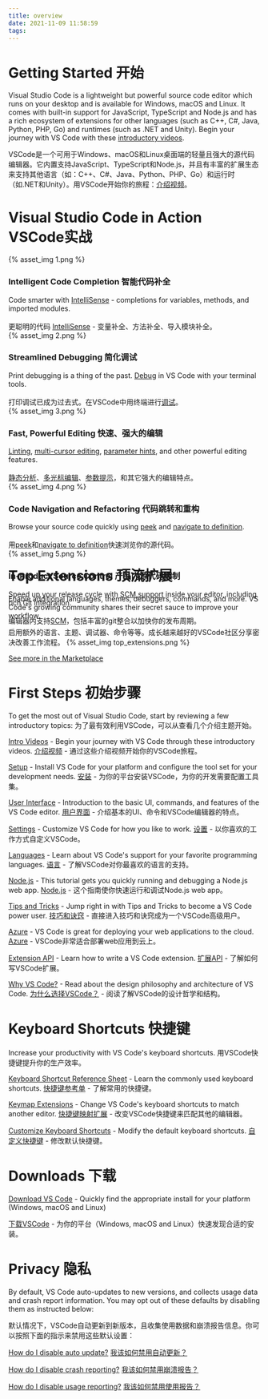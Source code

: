 ```yaml
---
title: overview
date: 2021-11-09 11:58:59
tags:
---
```

# Getting Started 开始
Visual Studio Code is a lightweight but powerful source code editor which runs on your desktop and is available for Windows, macOS and Linux. It comes with built-in support for JavaScript, TypeScript and Node.js and has a rich ecosystem of extensions for other languages (such as C++, C#, Java, Python, PHP, Go) and runtimes (such as .NET and Unity). Begin your journey with VS Code with these [introductory videos](https://code.visualstudio.com/docs/getstarted/introvideos).

VSCode是一个可用于Windows、macOS和Linux桌面端的轻量且强大的源代码编辑器。它内置支持JavaScript、TypeScript和Node.js，并且有丰富的扩展生态来支持其他语言（如：C++、C#、Java、Python、PHP、Go）和运行时（如.NET和Unity）。用VSCode开始你的旅程：[介绍视频](https://code.visualstudio.com/docs/getstarted/introvideos)。

# Visual Studio Code in Action VSCode实战
<link rel="stylesheet" href="https://unpkg.com/swiper@6.8.4/swiper-bundle.css">
<script src="https://unpkg.com/swiper@6.8.4/swiper-bundle.js"> </script>
<style>
.swiper-container {
    height: 580px;
}
</style>
<div class="swiper-container">
    <div class="swiper-wrapper">
        <div class="swiper-slide">
            {% asset_img 1.png %}
            <h3>Intelligent Code Completion 智能代码补全</h3>
            <span>Code smarter with <a href="https://code.visualstudio.com/docs/editor/intellisense">IntelliSense</a> - completions for variables, methods, and imported modules.</span>
            <br/><br/>
            <span>更聪明的代码 <a href="https://code.visualstudio.com/docs/editor/intellisense">IntelliSense</a> - 变量补全、方法补全、导入模块补全。</span>
        </div>
        <div class="swiper-slide">
            {% asset_img 2.png %}
            <h3>Streamlined Debugging 简化调试</h3>
            <span>Print debugging is a thing of the past. <a href="https://code.visualstudio.com/docs/editor/debugging">Debug</a> in VS Code with your terminal tools.</span>
            <br/><br/>
            <span>打印调试已成为过去式。在VSCode中用终端进行<a href="https://code.visualstudio.com/docs/editor/debugging">调试</a>。</span>
        </div>
        <div class="swiper-slide">
            {% asset_img 3.png %}
            <h3>Fast, Powerful Editing 快速、强大的编辑</h3>
            <span><a href="https://code.visualstudio.com/docs/languages/javascript#_linters">Linting</a>, <a href="https://code.visualstudio.com/docs/editor/codebasics#_multiple-selections-multicursor">multi-cursor editing</a>, <a href="https://code.visualstudio.com/docs/editor/intellisense#_intellisense-features">parameter hints</a>, and other powerful editing features.</span>
            <br/><br/>
            <span><a href="https://code.visualstudio.com/docs/languages/javascript#_linters">静态分析</a>、<a href="https://code.visualstudio.com/docs/editor/codebasics#_multiple-selections-multicursor">多光标编辑</a>、<a href="https://code.visualstudio.com/docs/editor/intellisense#_intellisense-features">参数提示</a>，和其它强大的编辑特点。</span>
        </div>
        <div class="swiper-slide">
            {% asset_img 4.png %}
            <h3>Code Navigation and Refactoring 代码跳转和重构</h3>
            <span>Browse your source code quickly using <a href="https://code.visualstudio.com/docs/editor/editingevolved#_peek">peek</a> and <a href="https://code.visualstudio.com/docs/editor/editingevolved#_go-to-definition">navigate to definition</a>.</span>
            <br/><br/>
            <span>用<a href="https://code.visualstudio.com/docs/editor/editingevolved#_peek">peek</a>和<a href="https://code.visualstudio.com/docs/editor/editingevolved#_go-to-definition">navigate to definition</a>快速浏览你的源代码。</span>
        </div>
        <div class="swiper-slide">
            {% asset_img 5.png %}
            <h3>In-Product Source Control 产品内源代码控制</h3>
            <span>Speed up your release cycle with <a href="https://code.visualstudio.com/docs/editor/versioncontrol">SCM support</a> inside your editor, including rich Git integration.</span>
            <br/><br/>
            <span>编辑器内支持<a href="https://code.visualstudio.com/docs/editor/versioncontrol">SCM</a>，包括丰富的git整合以加快你的发布周期。</span>
        </div>
    </div>
    <!-- 如果需要分页器 -->
    <div class="swiper-pagination"></div>
</div>
<script>        
  var mySwiper = new Swiper ('.swiper-container', {
    autoplay: {
      delay: 2000,//1秒切换一次
    },
    direction: 'horizontal', // 垂直切换选项
    grabCursor : true,
    loop: true, // 循环模式选项
    pagination: { // 分页器
      el:
      '.swiper-pagination'
    },
  });
</script>

# Top Extensions 顶流扩展
Enable additional languages, themes, debuggers, commands, and more. VS Code's growing community shares their secret sauce to improve your workflow.

启用额外的语言、主题、调试器、命令等等。成长越来越好的VSCode社区分享密决改善工作流程。
{% asset_img top_extensions.png %}

<p class="text-right">
<a href="https://marketplace.visualstudio.com/vscode" target="_blank">See more in the Marketplace</a>
</p>

# First Steps 初始步骤
To get the most out of Visual Studio Code, start by reviewing a few introductory topics:
为了最有效利用VSCode，可以从查看几个介绍主题开始。

[Intro Videos](https://code.visualstudio.com/docs/getstarted/introvideos) - Begin your journey with VS Code through these introductory videos.
[介绍视频](https://code.visualstudio.com/docs/getstarted/introvideos) - 通过这些介绍视频开始你的VSCode旅程。

[Setup](https://code.visualstudio.com/docs/setup/setup-overview) - Install VS Code for your platform and configure the tool set for your development needs.
[安装](https://code.visualstudio.com/docs/setup/setup-overview) - 为你的平台安装VSCode，为你的开发需要配置工具集。

[User Interface](https://code.visualstudio.com/docs/getstarted/userinterface) - Introduction to the basic UI, commands, and features of the VS Code editor.
[用户界面](https://code.visualstudio.com/docs/getstarted/userinterface) - 介绍基本的UI、命令和VSCode编辑器的特点。

[Settings](https://code.visualstudio.com/docs/getstarted/settings) - Customize VS Code for how you like to work.
[设置](https://code.visualstudio.com/docs/getstarted/settings) - 以你喜欢的工作方式自定义VSCode。

[Languages](https://code.visualstudio.com/docs/languages/overview) - Learn about VS Code's support for your favorite programming languages.
[语言](https://code.visualstudio.com/docs/languages/overview) - 了解VSCode对你最喜欢的语言的支持。

[Node.js](https://code.visualstudio.com/docs/nodejs/nodejs-tutorial) - This tutorial gets you quickly running and debugging a Node.js web app.
[Node.js](https://code.visualstudio.com/docs/nodejs/nodejs-tutorial) - 这个指南使你快速运行和调试Node.js web app。

[Tips and Tricks](https://code.visualstudio.com/docs/getstarted/tips-and-tricks) - Jump right in with Tips and Tricks to become a VS Code power user.
[技巧和诀窍](https://code.visualstudio.com/docs/getstarted/tips-and-tricks) - 直接进入技巧和诀窍成为一个VSCode高级用户。

[Azure](https://code.visualstudio.com/docs/azure/extensions) - VS Code is great for deploying your web applications to the cloud.
[Azure](https://code.visualstudio.com/docs/azure/extensions) - VSCode非常适合部署web应用到云上。

[Extension API](https://code.visualstudio.com/api) - Learn how to write a VS Code extension.
[扩展API](https://code.visualstudio.com/api) - 了解如何写VSCode扩展。

[Why VS Code?](https://code.visualstudio.com/docs/editor/whyvscode) - Read about the design philosophy and architecture of VS Code.
[为什么选择VSCode？](https://code.visualstudio.com/docs/editor/whyvscode) - 阅读了解VSCode的设计哲学和结构。

# Keyboard Shortcuts 快捷键
Increase your productivity with VS Code's keyboard shortcuts.
用VSCode快捷键提升你的生产效率。

[Keyboard Shortcut Reference Sheet](https://code.visualstudio.com/docs/getstarted/keybindings#_keyboard-shortcuts-reference) - Learn the commonly used keyboard shortcuts.
[快捷键参考单](https://code.visualstudio.com/docs/getstarted/keybindings#_keyboard-shortcuts-reference) - 了解常用的快捷键。

[Keymap Extensions](https://code.visualstudio.com/docs/getstarted/keybindings#_keymap-extensions) - Change VS Code's keyboard shortcuts to match another editor.
[快捷键映射扩展](https://code.visualstudio.com/docs/getstarted/keybindings#_keymap-extensions) - 改变VSCode快捷键来匹配其他的编辑器。

[Customize Keyboard Shortcuts](https://code.visualstudio.com/docs/getstarted/keybindings#_keyboard-shortcuts-editor) - Modify the default keyboard shortcuts.
[自定义快捷键](https://code.visualstudio.com/docs/getstarted/keybindings#_keyboard-shortcuts-editor) - 修改默认快捷键。

# Downloads 下载
[Download VS Code](https://code.visualstudio.com/download) - Quickly find the appropriate install for your platform (Windows, macOS and Linux)

[下载VSCode](https://code.visualstudio.com/download) - 为你的平台（Windows, macOS and Linux）快速发现合适的安装。

# Privacy 隐私
By default, VS Code auto-updates to new versions, and collects usage data and crash report information. You may opt out of these defaults by disabling them as instructed below:

默认情况下，VSCode自动更新到新版本，且收集使用数据和崩溃报告信息。你可以按照下面的指示来禁用这些默认设置：

[How do I disable auto update?](https://code.visualstudio.com/docs/supporting/faq#_how-do-i-opt-out-of-vs-code-autoupdates)
[我该如何禁用自动更新？](https://code.visualstudio.com/docs/supporting/faq#_how-do-i-opt-out-of-vs-code-autoupdates)

[How do I disable crash reporting?](https://code.visualstudio.com/docs/supporting/faq#_how-to-disable-crash-reporting)
[我该如何禁用崩溃报告？](https://code.visualstudio.com/docs/supporting/faq#_how-to-disable-crash-reporting)

[How do I disable usage reporting?](https://code.visualstudio.com/docs/supporting/faq#_how-to-disable-telemetry-reporting)
[我该如何禁用使用报告？](https://code.visualstudio.com/docs/supporting/faq#_how-to-disable-telemetry-reporting)